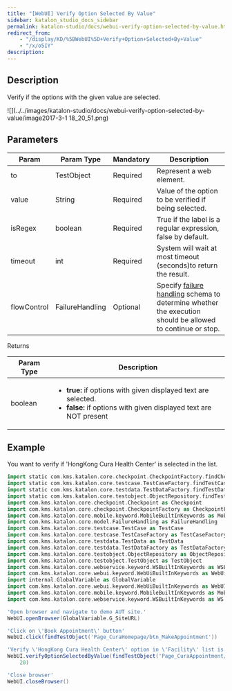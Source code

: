 ```yaml
---
title: "[WebUI] Verify Option Selected By Value" 
sidebar: katalon_studio_docs_sidebar
permalink: katalon-studio/docs/webui-verify-option-selected-by-value.html 
redirect_from:
    - "/display/KD/%5BWebUI%5D+Verify+Option+Selected+By+Value"
    - "/x/o5IY"
description: 
---
```

Description
-----------

Verify if the options with the given value are selected.

![](../../images/katalon-studio/docs/webui-verify-option-selected-by-value/image2017-3-1 18_20_51.png)

Parameters
----------

| Param | Param Type | Mandatory | Description |
| --- | --- | --- | --- |
| to | TestObject | Required | Represent a web element. |
| value | String | Required | Value of the option to be verified if being selected. |
| isRegex | boolean | Required | True if the label is a regular expression, false by default. |
| timeout | int | Required | System will wait at most timeout (seconds)to return the result. |
| flowControl | FailureHandling | Optional | Specify [failure handling](/x/qAAM) schema to determine whether the execution should be allowed to continue or stop. |

Returns

<table><thead><tr><th>Param Type</th><th>Description</th></tr></thead><tbody><tr><td>boolean</td><td><ul><li><strong>true:</strong>&nbsp;if options with given displayed text are selected.</li><li><strong>false:</strong>&nbsp;if options with given displayed text are NOT present</li></ul></td></tr></tbody></table>

Example
-------

You want to verify if 'HongKong Cura Health Center' is selected in the list.

```groovy
import static com.kms.katalon.core.checkpoint.CheckpointFactory.findCheckpoint
import static com.kms.katalon.core.testcase.TestCaseFactory.findTestCase
import static com.kms.katalon.core.testdata.TestDataFactory.findTestData
import static com.kms.katalon.core.testobject.ObjectRepository.findTestObject
import com.kms.katalon.core.checkpoint.Checkpoint as Checkpoint
import com.kms.katalon.core.checkpoint.CheckpointFactory as CheckpointFactory
import com.kms.katalon.core.mobile.keyword.MobileBuiltInKeywords as MobileBuiltInKeywords
import com.kms.katalon.core.model.FailureHandling as FailureHandling
import com.kms.katalon.core.testcase.TestCase as TestCase
import com.kms.katalon.core.testcase.TestCaseFactory as TestCaseFactory
import com.kms.katalon.core.testdata.TestData as TestData
import com.kms.katalon.core.testdata.TestDataFactory as TestDataFactory
import com.kms.katalon.core.testobject.ObjectRepository as ObjectRepository
import com.kms.katalon.core.testobject.TestObject as TestObject
import com.kms.katalon.core.webservice.keyword.WSBuiltInKeywords as WSBuiltInKeywords
import com.kms.katalon.core.webui.keyword.WebUiBuiltInKeywords as WebUiBuiltInKeywords
import internal.GlobalVariable as GlobalVariable
import com.kms.katalon.core.webui.keyword.WebUiBuiltInKeywords as WebUI
import com.kms.katalon.core.mobile.keyword.MobileBuiltInKeywords as Mobile
import com.kms.katalon.core.webservice.keyword.WSBuiltInKeywords as WS

'Open browser and navigate to demo AUT site.'
WebUI.openBrowser(GlobalVariable.G_SiteURL)

'Click on \'Book Appointment\' button'
WebUI.click(findTestObject('Page_CuraHomepage/btn_MakeAppointment'))

'Verify \'HongKong Cura Health Center\' option in \'Facility\' list is selected'
WebUI.verifyOptionSelectedByValue(findTestObject('Page_CuraAppointment/lst_Facility'), 'HongKong Cura Health Center', false, 
    20)

'Close browser'
WebUI.closeBrowser()
```